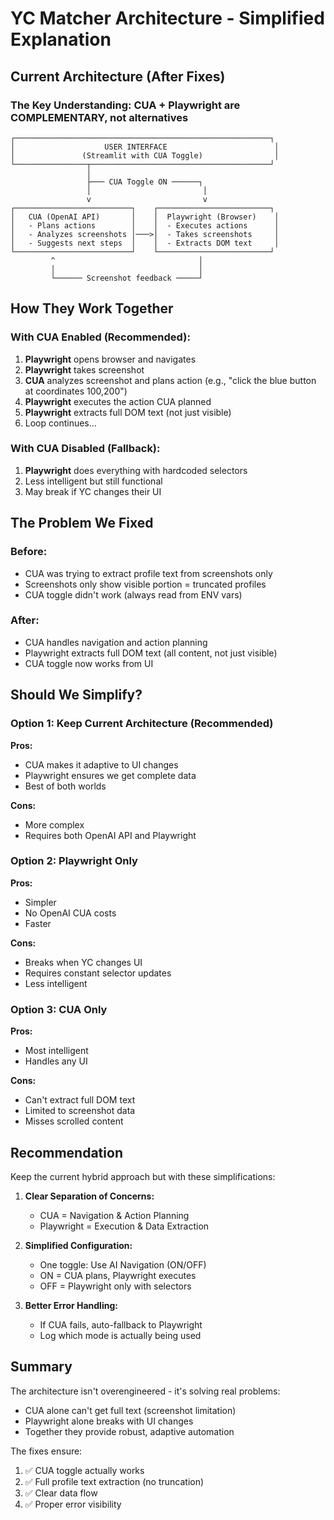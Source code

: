 # YC Matcher Architecture - Simplified Explanation

## Current Architecture (After Fixes)

### The Key Understanding: CUA + Playwright are COMPLEMENTARY, not alternatives

```
┌─────────────────────────────────────────────────────────┐
│                    USER INTERFACE                        │
│               (Streamlit with CUA Toggle)                │
└────────────────┬────────────────────────────────────────┘
                 │
                 ├─── CUA Toggle ON ──────┐
                 │                         │
                 v                         v
┌──────────────────────────┐    ┌─────────────────────────┐
│   CUA (OpenAI API)       │    │  Playwright (Browser)    │
│   - Plans actions        │    │  - Executes actions      │
│   - Analyzes screenshots │───>│  - Takes screenshots     │
│   - Suggests next steps  │    │  - Extracts DOM text     │
└──────────────────────────┘    └─────────────────────────┘
         ^                                │
         │                                │
         └────── Screenshot feedback ─────┘
```

## How They Work Together

### With CUA Enabled (Recommended):
1. **Playwright** opens browser and navigates
2. **Playwright** takes screenshot
3. **CUA** analyzes screenshot and plans action (e.g., "click the blue button at coordinates 100,200")
4. **Playwright** executes the action CUA planned
5. **Playwright** extracts full DOM text (not just visible)
6. Loop continues...

### With CUA Disabled (Fallback):
1. **Playwright** does everything with hardcoded selectors
2. Less intelligent but still functional
3. May break if YC changes their UI

## The Problem We Fixed

### Before:
- CUA was trying to extract profile text from screenshots only
- Screenshots only show visible portion = truncated profiles
- CUA toggle didn't work (always read from ENV vars)

### After:
- CUA handles navigation and action planning
- Playwright extracts full DOM text (all content, not just visible)
- CUA toggle now works from UI

## Should We Simplify?

### Option 1: Keep Current Architecture (Recommended)
**Pros:**
- CUA makes it adaptive to UI changes
- Playwright ensures we get complete data
- Best of both worlds

**Cons:**
- More complex
- Requires both OpenAI API and Playwright

### Option 2: Playwright Only
**Pros:**
- Simpler
- No OpenAI CUA costs
- Faster

**Cons:**
- Breaks when YC changes UI
- Requires constant selector updates
- Less intelligent

### Option 3: CUA Only
**Pros:**
- Most intelligent
- Handles any UI

**Cons:**
- Can't extract full DOM text
- Limited to screenshot data
- Misses scrolled content

## Recommendation

Keep the current hybrid approach but with these simplifications:

1. **Clear Separation of Concerns:**
   - CUA = Navigation & Action Planning
   - Playwright = Execution & Data Extraction

2. **Simplified Configuration:**
   - One toggle: Use AI Navigation (ON/OFF)
   - ON = CUA plans, Playwright executes
   - OFF = Playwright only with selectors

3. **Better Error Handling:**
   - If CUA fails, auto-fallback to Playwright
   - Log which mode is actually being used

## Summary

The architecture isn't overengineered - it's solving real problems:
- CUA alone can't get full text (screenshot limitation)
- Playwright alone breaks with UI changes
- Together they provide robust, adaptive automation

The fixes ensure:
1. ✅ CUA toggle actually works
2. ✅ Full profile text extraction (no truncation)
3. ✅ Clear data flow
4. ✅ Proper error visibility